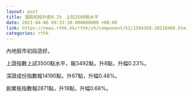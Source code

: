 ```yaml
---
layout: post
title: 滬股初段升逾0.2%　上試3500點水平
date: 2021-04-06 09:33:10.000000000 +08:00
link: https://news.rthk.hk/rthk/ch/component/k2/1584368-20210406.htm
categories: rthk
---
```


內地股市初段造好。

上證指數上試3500點水平，報3492點，升8點，升幅0.23%。

深證成份指數報14190點，升67點，升幅0.48%。

創業板指數報2871點，升19點，升幅0.68%。
